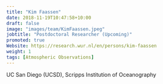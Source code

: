 ```yaml
---
title: "Kim Faassen"
date: 2018-11-19T10:47:58+10:00
draft: false
image: "images/team/KimFaassen.jpeg"
jobtitle: "Postdoctoral Researcher (Upcoming)"
promoted: true
Website: https://research.wur.nl/en/persons/kim-faassen
weight: 1
tags: [Atmospheric Observations]
---
```



UC San Diego (UCSD), Scripps Institution of Oceanography
